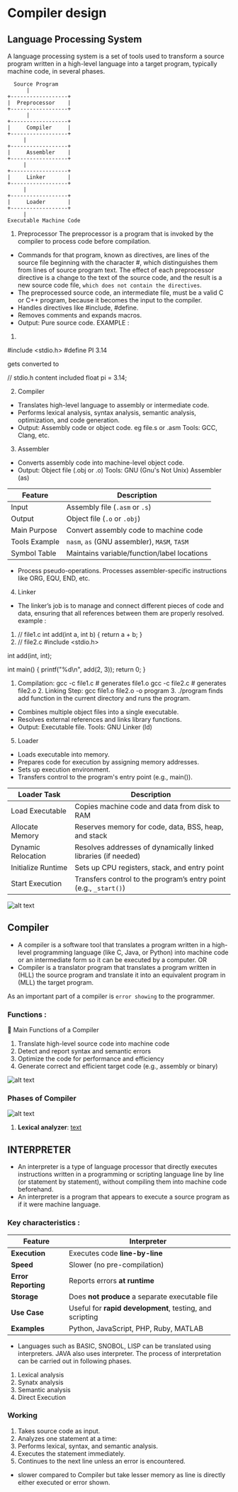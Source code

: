 # Compiler design

##  Language Processing System
A language processing system is a set of tools used to transform a source program written in a high-level language into a target program, typically machine code, in several phases.

      Source Program
          |
    +------------------+
    |  Preprocessor    |
    +------------------+
          |
    +------------------+
    |     Compiler     |
    +------------------+
         |
    +------------------+
    |     Assembler    |
    +------------------+
         |
    +------------------+
    |     Linker       |
    +------------------+
         |
    +------------------+
    |     Loader       |
    +------------------+
         |
    Executable Machine Code

1. Preprocessor
The preprocessor is a program that is invoked by the compiler to process code before compilation. 
- Commands for that program, known as directives, are lines of the source file beginning with the character #, which distinguishes them from lines of source program text. The effect of each preprocessor directive is a change to the text of the source code, and the result is a new source code file, `which does not contain the directives`. 
- The preprocessed source code, an intermediate file, must be a valid C or C++ program, because it becomes the input to the compiler.
- Handles directives like #include, #define.
- Removes comments and expands macros.
- Output: Pure source code.
EXAMPLE :
1. 

#include <stdio.h>
#define PI 3.14

gets converted to 

// stdio.h content included
float pi = 3.14;

2. Compiler
- Translates high-level language to assembly or intermediate code.
- Performs lexical analysis, syntax analysis, semantic analysis, optimization, and code generation.
- Output: Assembly code or object code. eg file.s or .asm
Tools: GCC, Clang, etc.

3. Assembler
- Converts assembly code into machine-level object code.
- Output: Object file (.obj or .o)
Tools: GNU (Gnu's Not Unix) Assembler (as)

| Feature       | Description                                    |
| ------------- | ---------------------------------------------- |
| Input         | Assembly file (`.asm` or `.s`)                 |
| Output        | Object file (`.o` or `.obj`)                   |
| Main Purpose  | Convert assembly code to machine code          |
| Tools Example | `nasm`, `as` (GNU assembler), `MASM`, `TASM`   |
| Symbol Table  | Maintains variable/function/label locations    |

- Process pseudo-operations.
Processes assembler-specific instructions like ORG, EQU, END, etc.


4. Linker
- The linker’s job is to manage and connect different pieces of code and data, ensuring that all references between them are properly resolved.
example :
1. // file1.c
int add(int a, int b) {
    return a + b;
}
2. // file2.c
#include <stdio.h>

int add(int, int);

int main() {
    printf("%d\n", add(2, 3));
    return 0;
}
   1. Compilation:
    gcc -c file1.c    # generates file1.o
    gcc -c file2.c    # generates file2.o
    2. Linking Step:
    gcc file1.o file2.o -o program
    3. ./program 
    finds add function in the current directory and runs the program.

- Combines multiple object files into a single executable.
- Resolves external references and links library functions.
- Output: Executable file.
Tools: GNU Linker (ld)

5. Loader
- Loads executable into memory.
- Prepares code for execution by assigning memory addresses.
- Sets up execution environment.
- Transfers control to the program's entry point (e.g., main()).

| Loader Task        | Description                                                       |
| ------------------ | ----------------------------------------------------------------- |
| Load Executable    | Copies machine code and data from disk to RAM                     |
| Allocate Memory    | Reserves memory for code, data, BSS, heap, and stack              |
| Dynamic Relocation | Resolves addresses of dynamically linked libraries (if needed)    |
| Initialize Runtime | Sets up CPU registers, stack, and entry point                     |
| Start Execution    | Transfers control to the program’s entry point (e.g., `_start()`) |


![alt text](<Screenshot 2025-02-27 at 5.26.01 PM copy.png>)

## Compiler 
- A compiler is a software tool that translates a program written in a high-level programming language (like C, Java, or Python) into machine code or an intermediate form so it can be executed by a computer.
OR
- Compiler is a translator program that translates a program written in (HLL) the source program and translate it into an equivalent program in (MLL) the target program.

 As an important part of a compiler is `error showing` to the programmer.

### Functions :
🔹 Main Functions of a Compiler
1. Translate high-level source code into machine code
1. Detect and report syntax and semantic errors
1. Optimize the code for performance and efficiency
1. Generate correct and efficient target code (e.g., assembly or binary)
<!-- 2 things :
1. comiple whole code and find errors if any.
2. save code to memory if no errors.

eg : GCC Compiler for c,c++. 

- exe file is saved wrt JS in Browser. -->

![alt text](image.png)

### Phases of Compiler 
![alt text](image-1.png)

1. **Lexical analyzer**: 
[text](lex.md)

## INTERPRETER
- An interpreter is a type of language processor that directly executes instructions written in a programming or scripting language line by line (or statement by statement), without compiling them into machine code beforehand.
- An interpreter is a program that appears to execute a source program as if it were machine language.

### Key characteristics :

| Feature             | Interpreter                                              |
| ------------------- | -------------------------------------------------------- |
| **Execution**       | Executes code **line-by-line**                           |
| **Speed**           | Slower (no pre-compilation)                              |
| **Error Reporting** | Reports errors **at runtime**                            |
| **Storage**         | Does **not produce** a separate executable file          |
| **Use Case**        | Useful for **rapid development**, testing, and scripting |
| **Examples**        | Python, JavaScript, PHP, Ruby, MATLAB                    |

- Languages such as BASIC, SNOBOL, LISP can be translated using interpreters. JAVA also uses interpreter. The process of interpretation can be carried out in following phases.
1. Lexical analysis
2. Synatx analysis
3. Semantic analysis
4. Direct Execution 

### Working
1. Takes source code as input.
2. Analyzes one statement at a time:
3. Performs lexical, syntax, and semantic analysis.
4. Executes the statement immediately.
5. Continues to the next line unless an error is encountered.

- slower compared to Compiler but take lesser memory as line is directly either executed or error shown.